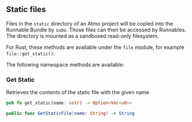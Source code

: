 ## Static files

Files in the `static` directory of an Atmo project will be copied into the Runnable Bundle by `subo`. Those files can then be accessed by Runnables. The directory is mounted as a sandboxed read-only filesystem.

For Rust, these methods are available under the `file` module, for example `file::get_static()`.

The following namespace methods are available:

### Get Static
Retrieves the contents of the static file with the given name
```rust
pub fn get_static(name: &str) -> Option<Vec<u8>>
```
```swift
public func GetStaticFile(name: String) -> String
```